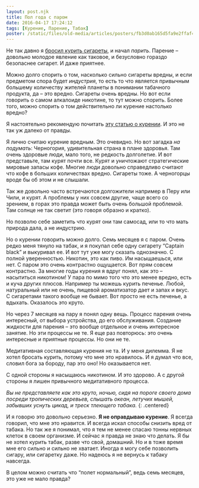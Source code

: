 ```yaml
---
layout: post.njk
title: Пол года с паром
date: 2016-04-17 17:24:12
tags: [Курение, Парение, Табак]
poster: /static/files/old-media/articles/posters/fb3d0ab165d5fa9e2ffaf41a6e25a9d6.jpg
---
```


Не так давно я [бросил курить сигареты](/blog/2015/10/parenie-kurit-po-novomu/), и начал *парить*. Парение – довольно молодое явление как таковое, и безусловно гораздо безопаснее сигарет. И даже приятнее.

Можно долго спорить о том, насколько сильно сигареты вредны, и если предметом спора будет *индустрия*, то есть то что является привычным большему количеству жителей планеты в понимании табачного продукта, да – это вредно. Сигареты очень вредны. Но вот если говорить о самом алкалоиде никотине, то тут можно спорить. Более того, можно спорить о том действительно ли курение настолько вредно?

Я настоятельно рекомендую почитать [эту статью о курении](http://www.fresher.ru/2016/03/21/neudobnaya-pravda-o-kurenii/?utm_campaign=fresh&utm_medium=facebook&utm_source=twitterfeed#). И это не так уж далеко от правды.

Я лично считаю курение вредным. Это очевидно. Но вот загадка *на подумать*: Черногория, удивительная страна в плане здоровья. Там очень здоровые люди, мало того, не редкость долголетие. И вот представьте, там курят почти все. Курят и уничтожают стратегические мировые запасы кофе. Многие люди довольно справедливо считают что кофе в больших количествах вредно. Сигареты тоже. А черногорцы вроде бы об этом и не слышали.

Так же довольно часто встречаются долгожители например в Перу или Чили, и курят. А проблемы у них совсем другие, чаще всего со зрением, в горах это правда может быть очень большой проблемой. Там солнце не так светит (это говоря образно и кратко).

Но позволю себе заметить что курят они там самосад, или то что мать природа дала, а не индустрию.

Но о курении говорить можно долго. Семь месяцев я с паром. Очень редко меня тянуло на табак, и я покупал себе одну сигарету “Captain black” и выкуривал ее. И вот тут уже могу сказать однозначно. С полной уверенностью. Никотин, это как пиво. Им насыщаешься, или нет. С паром это очень контрастно ощущается. Вот прям совсем контрастно. За многие годы курения я вдруг понял, как это – насытиться никотином! У пара по мимо того что это менее вредно, есть и куча других плюсов. Например ты можешь курить печенье. Любой, натуральный или не очень, пищевой ароматизатор дает и запах и вкус. С сигаретами такого вообще не бывает. Вот просто не есть печенье, а вдыхать. Оказалось это круто.

Но через 7 месяцев на пару я понял одну вещь. Процесс парения очень интересный, от выбора устройства, до его обслуживания. Создание жидкости для парения – это вообще отдельное и очень интересное занятие. Но эти процессы не те. Я еще раз повторюсь: это очень интересные и приятные процессы. Но они не те.

Медитативная составляющая курения не та. И у меня дилемма. Я не хотел бросать курить, потому что мне это нравилось. И я думал что все, словил бога за бороду, пар это оно! Но оказывается нет.

С одной стороны я насыщаюсь никотином. И это здорово. А с другой стороны я лишен привычного медитативного процесса.

*Вы не представляете как это круто, ночью, сидя на пороге своего дома посреди тропических деревьев, слышать океан, летучих мышей, забывших уснуть цикад, и треск тлеющего табака.*
{: .centered}

И я говорю это довольно серьезно. **Я не оправдываю курение**. Я всегда говорил, что мне это нравится. И всегда искал способы снизить вред от табака. Но так же я понимал, что я тем не менее спасаю тонны нервных клеток в своем организме. И сейчас я правда не знаю что делать. Я бы не хотел курить табак, разве что свой, домашний. Но и в тоже время мне его сильно и сильно не хватает. Иногда я могу себе позволить сигару, или сигаретку даже. Но надеюсь я не вернусь к табаку навсегда.

В целом можно считать что “полет нормальный”, ведь семь месяцев, это уже не мало правда?
